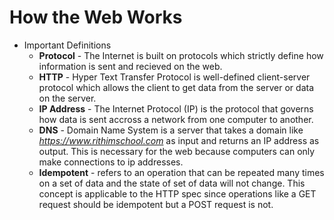 # How the Web Works 

* Important Definitions 
	* **Protocol** - The Internet is built on protocols which strictly define how information is sent and recieved on the web. 
	* **HTTP** - Hyper Text Transfer Protocol is well-defined client-server protocol which allows the client to get data from the server or data on the server. 
	* **IP Address** - The Internet Protocol (IP) is the protocol that governs how data is sent accross a network from one computer to another. 
	* **DNS** - Domain Name System is a server that takes a domain like *https://www.rithimschool.com* as input and returns an IP address as output. This is necessary for the web because computers can only make connections to ip addresses. 
	* **Idempotent** - refers to an operation that can be repeated many times on a set of data and the state of set of data will not change. This concept is applicable to the HTTP spec since operations like a GET request should be idempotent but a POST request is not.    